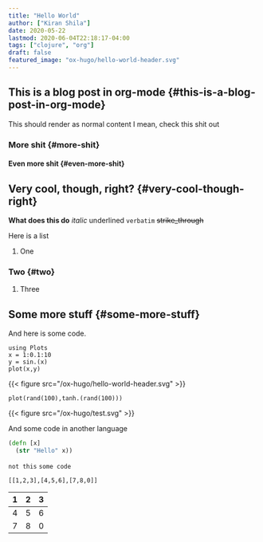 ```yaml
---
title: "Hello World"
author: ["Kiran Shila"]
date: 2020-05-22
lastmod: 2020-06-04T22:18:17-04:00
tags: ["clojure", "org"]
draft: false
featured_image: "ox-hugo/hello-world-header.svg"
---
```


## This is a blog post in org-mode {#this-is-a-blog-post-in-org-mode}

This should render as normal content
I mean, check this shit out


### More shit {#more-shit}


#### Even more shit {#even-more-shit}


## Very cool, though, right? {#very-cool-though-right}

****What does this do****
_italic_
<span class="underline">underlined</span>
`verbatim`
~~strike\_through~~

Here is a list

1.  One


### Two {#two}

1.  Three

<!--more-->


## Some more stuff {#some-more-stuff}

And here is some code.

```jupyter-julia
using Plots
x = 1:0.1:10
y = sin.(x)
plot(x,y)
```

{{< figure src="/ox-hugo/hello-world-header.svg" >}}

```jupyter-julia
plot(rand(100),tanh.(rand(100)))
```

{{< figure src="/ox-hugo/test.svg" >}}

And some code in another language

```clojure
(defn [x]
  (str "Hello" x))
```

`not this` `some code`


```jupyter-python
[[1,2,3],[4,5,6],[7,8,0]]
```

| 1 | 2 | 3 |
|---|---|---|
| 4 | 5 | 6 |
| 7 | 8 | 0 |
